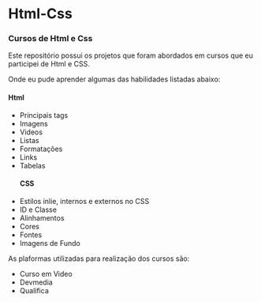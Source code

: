 <h1> Html-Css</h1>
<h3>Cursos de Html e Css</h3>

<p>Este repositório possui os projetos que foram abordados em cursos que eu participei de Html e CSS.</p>
<p>Onde eu pude aprender algumas das habilidades listadas abaixo: </p>

<h4>Html</h4>
<ul>
  <li>Principais tags</li>
  <li>Imagens</li>
  <li>Videos</li>
  <li>Listas</li>
  <li>Formatações</li>
  <li>Links</li>
  <li>Tabelas</li>
</ul>
<ul>
<h4>CSS</h4>
  <li>Estilos inlie, internos e externos no CSS</li>
  <li>ID e Classe</li>
  <li>Alinhamentos</li>
  <li>Cores</li>
  <li>Fontes</li>
  <li>Imagens de Fundo</li>
</ul>



<p>As plaformas utilizadas para realização dos cursos são:</p>
<ul>
  <li>Curso em Video</li>
  <li>Devmedia</li>
  <li>Qualifica</li>
</ul>

